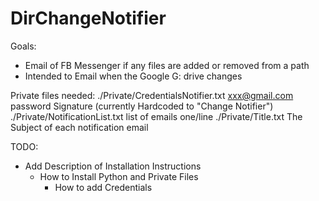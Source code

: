 # DirChangeNotifier
Goals:
* Email of FB Messenger if any files are added or removed from a path
* Intended to Email when the Google G: drive changes

Private files needed:
./Private/CredentialsNotifier.txt
   xxx@gmail.com
   password
   Signature (currently Hardcoded to "Change Notifier")
./Private/NotificationList.txt
   list of emails one/line
./Private/Title.txt
   The Subject of each notification email

TODO:
* Add Description of Installation Instructions
  * How to Install Python and Private Files 
    * How to add Credentials
 

